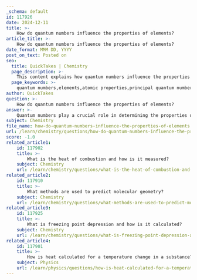 ```yaml
---
_schema: default
id: 117926
date: 2024-12-11
title: >-
    How do quantum numbers influence the properties of elements?
article_title: >-
    How do quantum numbers influence the properties of elements?
date_format: MMM DD, YYYY
post_on_text: Posted on
seo:
  title: QuickTakes | Chemistry
  page_description: >-
    This content explains how quantum numbers influence the properties of elements by tracking the electron states within atoms, detailing their role in chemical and physical properties.
  page_keywords: >-
    quantum numbers,elements,atomic properties,principal quantum number,azimuthal quantum number,magnetic quantum number,spin quantum number,electron configuration,reactivity,chemical bonding
author: QuickTakes
question: >-
    How do quantum numbers influence the properties of elements?
answer: >-
    Quantum numbers play a crucial role in determining the properties of elements by describing the unique quantum state of electrons in an atom. Each electron in an atom is characterized by a set of four quantum numbers: the principal quantum number ($n$), the azimuthal quantum number ($l$), the magnetic quantum number ($m_l$), and the spin quantum number ($m_s$). Here's how each of these quantum numbers influences the properties of elements:\n\n1. **Principal Quantum Number ($n$)**: This number indicates the energy level or shell in which an electron resides. The value of $n$ can be any positive integer (1, 2, 3, ...). As $n$ increases, the electron is found further from the nucleus, which generally results in a larger atomic size and influences the element's reactivity. For example, elements in the same period of the periodic table have the same principal quantum number for their valence electrons, which affects their chemical properties.\n\n2. **Azimuthal Quantum Number ($l$)**: This number defines the shape of the atomic orbital and can take on integer values from 0 to $n-1$. The value of $l$ determines the subshell (s, p, d, f) in which the electron is located. The shape of these orbitals influences how atoms interact with one another, thus affecting the chemical bonding and reactivity of the element.\n\n3. **Magnetic Quantum Number ($m_l$)**: This number specifies the orientation of the orbital in space and can take on values ranging from $-l$ to $+l$. The orientation of orbitals can affect the way atoms align and bond with each other, which is important in determining the physical and chemical properties of compounds.\n\n4. **Spin Quantum Number ($m_s$)**: This number describes the intrinsic spin of the electron, which can be either +1/2 or -1/2. The spin of electrons is significant in determining the magnetic properties of an atom and plays a role in the Pauli exclusion principle, which states that no two electrons in an atom can have the same set of quantum numbers. This principle is fundamental in explaining the structure of the periodic table and the behavior of elements in chemical reactions.\n\nIn summary, quantum numbers provide a systematic framework for understanding the distribution and behavior of electrons in atoms. This understanding is essential for explaining the chemical properties and reactivity of elements, as the arrangement of electrons in atomic orbitals directly influences how atoms interact with one another.
subject: Chemistry
file_name: how-do-quantum-numbers-influence-the-properties-of-elements.md
url: /learn/chemistry/questions/how-do-quantum-numbers-influence-the-properties-of-elements
score: -1.0
related_article1:
    id: 117902
    title: >-
        What is the heat of combustion and how is it measured?
    subject: Chemistry
    url: /learn/chemistry/questions/what-is-the-heat-of-combustion-and-how-is-it-measured
related_article2:
    id: 117910
    title: >-
        What methods are used to predict molecular geometry?
    subject: Chemistry
    url: /learn/chemistry/questions/what-methods-are-used-to-predict-molecular-geometry
related_article3:
    id: 117925
    title: >-
        What is freezing point depression and how is it calculated?
    subject: Chemistry
    url: /learn/chemistry/questions/what-is-freezing-point-depression-and-how-is-it-calculated
related_article4:
    id: 117901
    title: >-
        How is heat calculated for a temperature change in a substance?
    subject: Physics
    url: /learn/physics/questions/how-is-heat-calculated-for-a-temperature-change-in-a-substance
---
```


&nbsp;
